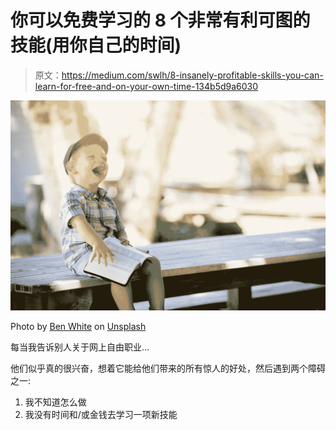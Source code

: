 # 你可以免费学习的 8 个非常有利可图的技能(用你自己的时间)

> 原文：<https://medium.com/swlh/8-insanely-profitable-skills-you-can-learn-for-free-and-on-your-own-time-134b5d9a6030>

![](img/97e9296a4dfef53590927189a4ba608a.png)

Photo by [Ben White](https://unsplash.com/photos/4K2lIP0zc_k?utm_source=unsplash&utm_medium=referral&utm_content=creditCopyText) on [Unsplash](https://unsplash.com/?utm_source=unsplash&utm_medium=referral&utm_content=creditCopyText)

每当我告诉别人关于网上自由职业…

他们似乎真的很兴奋，想着它能给他们带来的所有惊人的好处，然后遇到两个障碍之一:

1.  我不知道怎么做
2.  我没有时间和/或金钱去学习一项新技能